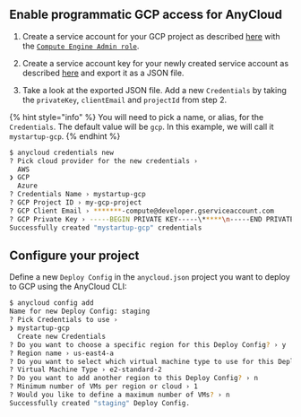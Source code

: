 ## Enable programmatic GCP access for AnyCloud

1) Create a service account for your GCP project as described [here](https://cloud.google.com/iam/docs/creating-managing-service-accounts#iam-service-accounts-create-console) with the [`Compute Engine Admin role`](https://cloud.google.com/compute/docs/access/iam#compute.admin).

2) Create a service account key for your newly created service account as described [here](https://cloud.google.com/iam/docs/creating-managing-service-account-keys) and export it as a JSON file.

3) Take a look at the exported JSON file. Add a new `Credentials` by taking the `privateKey`, `clientEmail` and `projectId` from step 2.

{% hint style="info" %}
You will need to pick a name, or alias, for the `Credentials`. The default value will be `gcp`. In this example, we will call it `mystartup-gcp`.
{% endhint %}


```bash
$ anycloud credentials new
? Pick cloud provider for the new credentials ›
  AWS
❯ GCP
  Azure
? Credentials Name › mystartup-gcp
? GCP Project ID › my-gcp-project
? GCP Client Email › *******-compute@developer.gserviceaccount.com
? GCP Private Key › -----BEGIN PRIVATE KEY-----\*****\n-----END PRIVATE KEY-----\n
Successfully created "mystartup-gcp" credentials
```

## Configure your project

Define a new `Deploy Config` in the `anycloud.json` project you want to deploy to GCP using the AnyCloud CLI:

```bash
$ anycloud config add
Name for new Deploy Config: staging
? Pick Credentials to use ›
❯ mystartup-gcp
  Create new Credentials
? Do you want to choose a specific region for this Deploy Config? › y
? Region name › us-east4-a
? Do you want to select which virtual machine type to use for this Deploy Config? › y
? Virtual Machine Type › e2-standard-2
? Do you want to add another region to this Deploy Config? › n
? Minimum number of VMs per region or cloud › 1
? Would you like to define a maximum number of VMs? › n
Successfully created "staging" Deploy Config.
```


